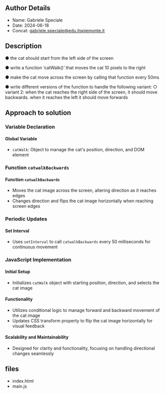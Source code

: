 ## Author Details

* Name: Gabriele Speciale
* Date: 2024-06-18
* Concat: gabriele.speciale@edu.itspiemonte.it



## Description

● the cat should start from the left side of the screen

● write a function ‘catWalk()’ that moves the cat 10 pixels to the right

● make the cat move across the screen by calling that function every 50ms

● write different versions of the function to handle the following variant:
  ○ variant 2: when the cat reaches the right side of the screen, it should move backwards.
     when it reaches the left it should move forwards




## Approach to solution

### Variable Declaration

#### Global Variable
- `catWalk`: Object to manage the cat's position, direction, and DOM element

### Function `catwalkBackwards`

#### Function `catwalkBackwards`
- Moves the cat image across the screen, altering direction as it reaches edges
- Changes direction and flips the cat image horizontally when reaching screen edges

### Periodic Updates

#### Set Interval
- Uses `setInterval` to call `catwalkBackwards` every 50 milliseconds for continuous movement

### JavaScript Implementation

#### Initial Setup
- Initializes `catWalk` object with starting position, direction, and selects the cat image

#### Functionality
- Utilizes conditional logic to manage forward and backward movement of the cat image
- Updates CSS transform property to flip the cat image horizontally for visual feedback

#### Scalability and Maintainability
- Designed for clarity and functionality, focusing on handling directional changes seamlessly





## files

* index.html
* main.js